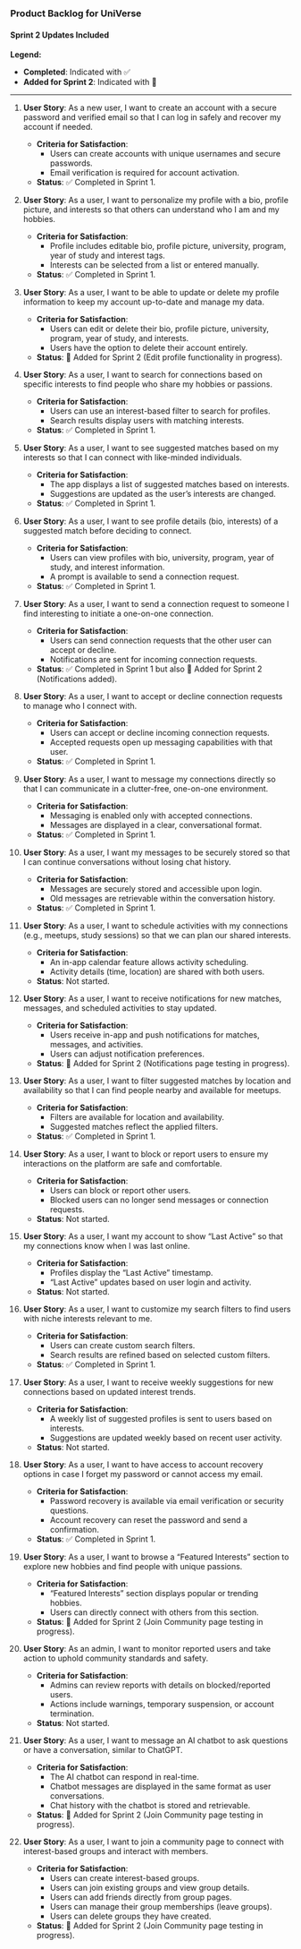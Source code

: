 ### **Product Backlog for UniVerse**

#### **Sprint 2 Updates Included**
**Legend:**
- **Completed**: Indicated with ✅
- **Added for Sprint 2**: Indicated with 🔄

---

1. **User Story**: As a new user, I want to create an account with a secure password and verified email so that I can log in safely and recover my account if needed.
   - **Criteria for Satisfaction**:
     - Users can create accounts with unique usernames and secure passwords.
     - Email verification is required for account activation.
   - **Status**: ✅ Completed in Sprint 1.

2. **User Story**: As a user, I want to personalize my profile with a bio, profile picture, and interests so that others can understand who I am and my hobbies.
   - **Criteria for Satisfaction**:
     - Profile includes editable bio, profile picture, university, program, year of study and interest tags.
     - Interests can be selected from a list or entered manually.
   - **Status**: ✅ Completed in Sprint 1.

3. **User Story**: As a user, I want to be able to update or delete my profile information to keep my account up-to-date and manage my data.
   - **Criteria for Satisfaction**:
     - Users can edit or delete their bio, profile picture, university, program, year of study, and interests.
     - Users have the option to delete their account entirely.
   - **Status**: 🔄 Added for Sprint 2 (Edit profile functionality in progress).

4. **User Story**: As a user, I want to search for connections based on specific interests to find people who share my hobbies or passions.
   - **Criteria for Satisfaction**:
     - Users can use an interest-based filter to search for profiles.
     - Search results display users with matching interests.
   - **Status**: ✅ Completed in Sprint 1.

5. **User Story**: As a user, I want to see suggested matches based on my interests so that I can connect with like-minded individuals.
   - **Criteria for Satisfaction**:
     - The app displays a list of suggested matches based on interests.
     - Suggestions are updated as the user’s interests are changed.
   - **Status**: ✅ Completed in Sprint 1.

6. **User Story**: As a user, I want to see profile details (bio, interests) of a suggested match before deciding to connect.
   - **Criteria for Satisfaction**:
     - Users can view profiles with bio, university, program, year of study, and interest information.
     - A prompt is available to send a connection request.
   - **Status**: ✅ Completed in Sprint 1.

7. **User Story**: As a user, I want to send a connection request to someone I find interesting to initiate a one-on-one connection.
   - **Criteria for Satisfaction**:
     - Users can send connection requests that the other user can accept or decline.
     - Notifications are sent for incoming connection requests.
   - **Status**: ✅ Completed in Sprint 1 but also 🔄 Added for Sprint 2 (Notifications added).

8. **User Story**: As a user, I want to accept or decline connection requests to manage who I connect with.
   - **Criteria for Satisfaction**:
     - Users can accept or decline incoming connection requests.
     - Accepted requests open up messaging capabilities with that user.
   - **Status**: ✅ Completed in Sprint 1.

9. **User Story**: As a user, I want to message my connections directly so that I can communicate in a clutter-free, one-on-one environment.
   - **Criteria for Satisfaction**:
     - Messaging is enabled only with accepted connections.
     - Messages are displayed in a clear, conversational format.
   - **Status**: ✅ Completed in Sprint 1.

10. **User Story**: As a user, I want my messages to be securely stored so that I can continue conversations without losing chat history.
    - **Criteria for Satisfaction**:
      - Messages are securely stored and accessible upon login.
      - Old messages are retrievable within the conversation history.
    - **Status**: ✅ Completed in Sprint 1.

11. **User Story**: As a user, I want to schedule activities with my connections (e.g., meetups, study sessions) so that we can plan our shared interests.
    - **Criteria for Satisfaction**:
      - An in-app calendar feature allows activity scheduling.
      - Activity details (time, location) are shared with both users.
    - **Status**: Not started.

12. **User Story**: As a user, I want to receive notifications for new matches, messages, and scheduled activities to stay updated.
    - **Criteria for Satisfaction**:
      - Users receive in-app and push notifications for matches, messages, and activities.
      - Users can adjust notification preferences.
    - **Status**: 🔄 Added for Sprint 2 (Notifications page testing in progress).

13. **User Story**: As a user, I want to filter suggested matches by location and availability so that I can find people nearby and available for meetups.
    - **Criteria for Satisfaction**:
      - Filters are available for location and availability.
      - Suggested matches reflect the applied filters.
    - **Status**: ✅ Completed in Sprint 1.

14. **User Story**: As a user, I want to block or report users to ensure my interactions on the platform are safe and comfortable.
    - **Criteria for Satisfaction**:
      - Users can block or report other users.
      - Blocked users can no longer send messages or connection requests.
    - **Status**: Not started.

15. **User Story**: As a user, I want my account to show “Last Active” so that my connections know when I was last online.
    - **Criteria for Satisfaction**:
      - Profiles display the “Last Active” timestamp.
      - “Last Active” updates based on user login and activity.
    - **Status**: Not started.

16. **User Story**: As a user, I want to customize my search filters to find users with niche interests relevant to me.
    - **Criteria for Satisfaction**:
      - Users can create custom search filters.
      - Search results are refined based on selected custom filters.
    - **Status**: ✅ Completed in Sprint 1.

17. **User Story**: As a user, I want to receive weekly suggestions for new connections based on updated interest trends.
    - **Criteria for Satisfaction**:
      - A weekly list of suggested profiles is sent to users based on interests.
      - Suggestions are updated weekly based on recent user activity.
    - **Status**: Not started.

18. **User Story**: As a user, I want to have access to account recovery options in case I forget my password or cannot access my email.
    - **Criteria for Satisfaction**:
      - Password recovery is available via email verification or security questions.
      - Account recovery can reset the password and send a confirmation.
    - **Status**: ✅ Completed in Sprint 1.

19. **User Story**: As a user, I want to browse a “Featured Interests” section to explore new hobbies and find people with unique passions.
    - **Criteria for Satisfaction**:
      - “Featured Interests” section displays popular or trending hobbies.
      - Users can directly connect with others from this section.
    - **Status**: 🔄 Added for Sprint 2 (Join Community page testing in progress).

20. **User Story**: As an admin, I want to monitor reported users and take action to uphold community standards and safety.
    - **Criteria for Satisfaction**:
      - Admins can review reports with details on blocked/reported users.
      - Actions include warnings, temporary suspension, or account termination.
    - **Status**: Not started.

21. **User Story**: As a user, I want to message an AI chatbot to ask questions or have a conversation, similar to ChatGPT.
    - **Criteria for Satisfaction**:
      - The AI chatbot can respond in real-time.
      - Chatbot messages are displayed in the same format as user conversations.
      - Chat history with the chatbot is stored and retrievable.
    - **Status**: 🔄 Added for Sprint 2 (Join Community page testing in progress).

22. **User Story**: As a user, I want to join a community page to connect with interest-based groups and interact with members.
    - **Criteria for Satisfaction**:
      - Users can create interest-based groups.
      - Users can join existing groups and view group details.
      - Users can add friends directly from group pages.
      - Users can manage their group memberships (leave groups).
      - Users can delete groups they have created.
    - **Status**: 🔄 Added for Sprint 2 (Join Community page testing in progress).

